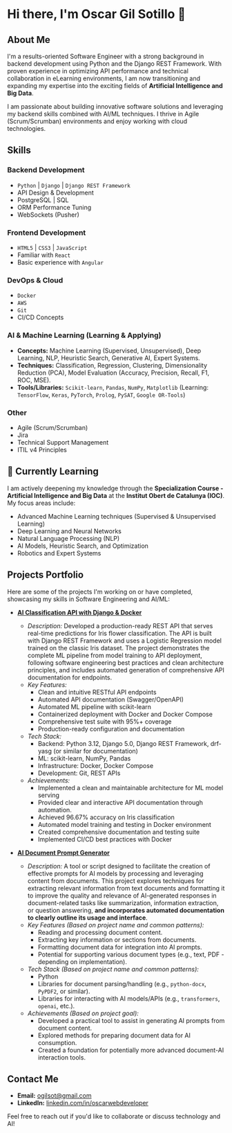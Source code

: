 # Hi there, I'm Oscar Gil Sotillo 👋

## About Me

I'm a results-oriented Software Engineer with a strong background in backend development using Python and the Django REST Framework. With proven experience in optimizing API performance and technical collaboration in eLearning environments, I am now transitioning and expanding my expertise into the exciting fields of **Artificial Intelligence and Big Data**.

I am passionate about building innovative software solutions and leveraging my backend skills combined with AI/ML techniques. I thrive in Agile (Scrum/Scrumban) environments and enjoy working with cloud technologies.

## Skills

### Backend Development
- `Python` | `Django` | `Django REST Framework`
- API Design & Development
- PostgreSQL | SQL
- ORM Performance Tuning
- WebSockets (Pusher)

### Frontend Development
- `HTML5` | `CSS3` | `JavaScript`
- Familiar with `React`
- Basic experience with `Angular`

### DevOps & Cloud
- `Docker`
- `AWS`
- `Git`
- CI/CD Concepts

### AI & Machine Learning (Learning & Applying)
- **Concepts:** Machine Learning (Supervised, Unsupervised), Deep Learning, NLP, Heuristic Search, Generative AI, Expert Systems.
- **Techniques:** Classification, Regression, Clustering, Dimensionality Reduction (PCA), Model Evaluation (Accuracy, Precision, Recall, F1, ROC, MSE).
- **Tools/Libraries:** `Scikit-learn`, `Pandas`, `NumPy`, `Matplotlib` (Learning: `TensorFlow`, `Keras`, `PyTorch`, `Prolog`, `PySAT`, `Google OR-Tools`)

### Other
- Agile (Scrum/Scrumban)
- Jira
- Technical Support Management
- ITIL v4 Principles

## 🌱 Currently Learning

I am actively deepening my knowledge through the **Specialization Course - Artificial Intelligence and Big Data** at the **Institut Obert de Catalunya (IOC)**. My focus areas include:
- Advanced Machine Learning techniques (Supervised & Unsupervised Learning)
- Deep Learning and Neural Networks
- Natural Language Processing (NLP)
- AI Models, Heuristic Search, and Optimization
- Robotics and Expert Systems

## Projects Portfolio

Here are some of the projects I'm working on or have completed, showcasing my skills in Software Engineering and AI/ML:

* **[AI Classification API with Django & Docker](https://github.com/oscargil/ai-classification-api)**
    * *Description:* Developed a production-ready REST API that serves real-time predictions for Iris flower classification. The API is built with Django REST Framework and uses a Logistic Regression model trained on the classic Iris dataset. The project demonstrates the complete ML pipeline from model training to API deployment, following software engineering best practices and clean architecture principles, and includes automated generation of comprehensive API documentation for endpoints.
    * *Key Features:*
        * Clean and intuitive RESTful API endpoints
        * Automated API documentation (Swagger/OpenAPI)
        * Automated ML pipeline with scikit-learn
        * Containerized deployment with Docker and Docker Compose
        * Comprehensive test suite with 95%+ coverage
        * Production-ready configuration and documentation
    * *Tech Stack:*
        * Backend: Python 3.12, Django 5.0, Django REST Framework, drf-yasg (or similar for documentation)
        * ML: scikit-learn, NumPy, Pandas
        * Infrastructure: Docker, Docker Compose
        * Development: Git, REST APIs
    * *Achievements:*
        * Implemented a clean and maintainable architecture for ML model serving
        * Provided clear and interactive API documentation through automation.
        * Achieved 96.67% accuracy on Iris classification
        * Automated model training and testing in Docker environment
        * Created comprehensive documentation and testing suite
        * Implemented CI/CD best practices with Docker

* **[AI Document Prompt Generator](https://github.com/oscargil/ai-docs-prompt)**
    * *Description:* A tool or script designed to facilitate the creation of effective prompts for AI models by processing and leveraging content from documents. This project explores techniques for extracting relevant information from text documents and formatting it to improve the quality and relevance of AI-generated responses in document-related tasks like summarization, information extraction, or question answering, **and incorporates automated documentation to clearly outline its usage and interface**.
    * *Key Features (Based on project name and common patterns):*
        * Reading and processing document content.
        * Extracting key information or sections from documents.
        * Formatting document data for integration into AI prompts.
        * Potential for supporting various document types (e.g., text, PDF - depending on implementation).
    * *Tech Stack (Based on project name and common patterns):*
        * Python
        * Libraries for document parsing/handling (e.g., `python-docx`, `PyPDF2`, or similar).
        * Libraries for interacting with AI models/APIs (e.g., `transformers`, `openai`, etc.).
    * *Achievements (Based on project goal):*
        * Developed a practical tool to assist in generating AI prompts from document content.
        * Explored methods for preparing document data for AI consumption.
        * Created a foundation for potentially more advanced document-AI interaction tools.

## Contact Me

* **Email:** [ogilsot@gmail.com](mailto:ogilsot@gmail.com)
* **LinkedIn:** [linkedin.com/in/oscarwebdeveloper](https://linkedin.com/in/oscarwebdeveloper)

Feel free to reach out if you'd like to collaborate or discuss technology and AI!
